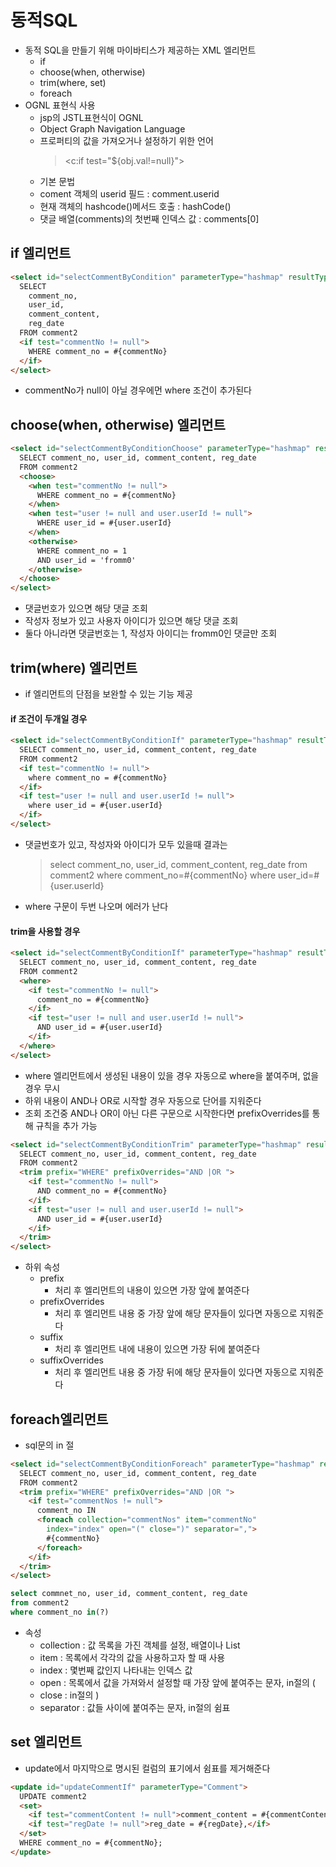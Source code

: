 # 동적SQL
- 동적 SQL을 만들기 위해 마이바티스가 제공하는 XML 엘리먼트
  - if
  - choose(when, otherwise)
  - trim(where, set)
  - foreach
- OGNL 표현식 사용
  - jsp의 JSTL표현식이 OGNL
  - Object Graph Navigation Language
  - 프로퍼티의 값을 가져오거나 설정하기 위한 언어
    > <c:if test="${obj.val!=null}"\>   
  - 기본 문법
  - coment 객체의 userid 필드 : comment.userid
  - 현재 객체의 hashcode()메서드 호출 : hashCode()
  - 댓글 배열(comments)의 첫번째 인덱스 값 : comments[0]   

## if 엘리먼트   

```html
<select id="selectCommentByCondition" parameterType="hashmap" resultType="Comment">
  SELECT
    comment_no,
    user_id,
    comment_content,
    reg_date
  FROM comment2
  <if test="commentNo != null">
    WHERE comment_no = #{commentNo}
  </if>
</select>
```
- commentNo가 null이 아닐 경우에먼 where 조건이 추가된다   

## choose(when, otherwise) 엘리먼트   

```html
<select id="selectCommentByConditionChoose" parameterType="hashmap" resultType="Comment">
  SELECT comment_no, user_id, comment_content, reg_date
  FROM comment2
  <choose>
    <when test="commentNo != null">
      WHERE comment_no = #{commentNo}
    </when>
    <when test="user != null and user.userId != null">
      WHERE user_id = #{user.userId}
    </when>
    <otherwise>
      WHERE comment_no = 1
      AND user_id = 'fromm0'
    </otherwise>
  </choose>
</select>
```

- 댓글번호가 있으면 해당 댓글 조회
- 작성자 정보가 있고 사용자 아이디가 있으면 해당 댓글 조회
- 둘다 아니라면 댓글번호는 1, 작성자 아이디는 fromm0인 댓글만 조회   

## trim(where) 엘리먼트
- if 엘리먼트의 단점을 보완할 수 있는 기능 제공
#### if 조건이 두개일 경우   

```html
<select id="selectCommentByConditionIf" parameterType="hashmap" resultType="Comment">
  SELECT comment_no, user_id, comment_content, reg_date
  FROM comment2
  <if test="commentNo != null">
    where comment_no = #{commentNo}
  </if>
  <if test="user != null and user.userId != null">
    where user_id = #{user.userId}
  </if>
</select>
```
- 댓글번호가 있고, 작성자와 아이디가 모두 있을때 결과는
  > select comment_no, user_id, comment_content, reg_date from comment2 where comment_no=#{commentNo} where user_id=#{user.userId}   
- where 구문이 두번 나오며 에러가 난다   


#### trim을 사용할 경우   

```html
<select id="selectCommentByConditionIf" parameterType="hashmap" resultType="Comment">
  SELECT comment_no, user_id, comment_content, reg_date
  FROM comment2
  <where>
    <if test="commentNo != null">
      comment_no = #{commentNo}
    </if>
    <if test="user != null and user.userId != null">
      AND user_id = #{user.userId}
    </if>
  </where>
</select>

```

- where 엘리먼트에서 생성된 내용이 있을 경우 자동으로 where을 붙여주며, 없을 경우 무시
- 하위 내용이 AND나 OR로 시작할 경우 자동으로 단어를 지워준다
- 조회 조건중 AND나 OR이 아닌 다른 구문으로 시작한다면 prefixOverrides를 통해 규칙을 추가 가능   

```html
<select id="selectCommentByConditionTrim" parameterType="hashmap" resultType="Comment">
  SELECT comment_no, user_id, comment_content, reg_date
  FROM comment2
  <trim prefix="WHERE" prefixOverrides="AND |OR ">
    <if test="commentNo != null">
      AND comment_no = #{commentNo}
    </if>
    <if test="user != null and user.userId != null">
      AND user_id = #{user.userId}
    </if>
  </trim>
</select>
```


  
- 하위 속성
  - prefix
    - 처리 후 엘리먼트의 내용이 있으면 가장 앞에 붙여준다
  - prefixOverrides
    - 처리 후 엘리먼트 내용 중 가장 앞에 해당 문자들이 있다면 자동으로 지워준다
  - suffix
    - 처리 후 엘리먼트 내에 내용이 있으면 가장 뒤에 붙여준다
  - suffixOverrides
    - 처리 후 엘리먼트 내용 중 가장 뒤에 해당 문자들이 있다면 자동으로 지워준다   
  
## foreach엘리먼트   
- sql문의 in 절   

```html
<select id="selectCommentByConditionForeach" parameterType="hashmap" resultType="Comment">
  SELECT comment_no, user_id, comment_content, reg_date
  FROM comment2
  <trim prefix="WHERE" prefixOverrides="AND |OR ">
    <if test="commentNos != null">
      comment_no IN 
      <foreach collection="commentNos" item="commentNo" 
        index="index" open="(" close=")" separator=",">
        #{commentNo}
      </foreach>
    </if>
  </trim>
</select>
```

```sql
select commnet_no, user_id, comment_content, reg_date
from comment2
where comment_no in(?)
```

- 속성
  - collection : 값 목록을 가진 객체를 설정, 배열이나 List
  - item : 목록에서 각각의 값을 사용하고자 할 때 사용
  - index : 몇번째 값인지 나타내는 인덱스 값
  - open : 목록에서 값을 가져와서 설정할 때 가장 앞에 붙여주는 문자, in절의 (
  - close : in절의 )
  - separator : 값들 사이에 붙여주는 문자, in절의 쉼표   

## set 엘리먼트
- update에서 마지막으로 명시된 컬럼의 표기에서 쉼표를 제거해준다   

```html
<update id="updateCommentIf" parameterType="Comment"> 
  UPDATE comment2 
  <set> 
    <if test="commentContent != null">comment_content = #{commentContent},</if>
    <if test="regDate != null">reg_date = #{regDate},</if>
  </set> 
  WHERE comment_no = #{commentNo}; 
</update>

```

